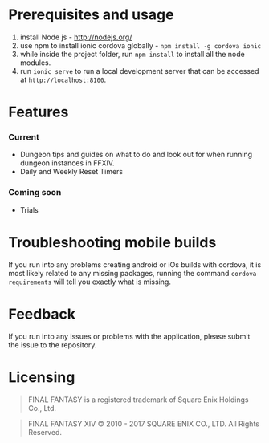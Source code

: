 # Prerequisites and usage
1. install Node js - http://nodejs.org/
2. use npm to install ionic cordova globally - ` npm install -g cordova ionic `
3. while inside the project folder, run `npm install` to install all the node modules.
4. run `ionic serve` to run a local development server that can be accessed at `http://localhost:8100`.

# Features
### Current
  * Dungeon tips and guides on what to do and look out for when running dungeon instances in FFXIV.
  * Daily and Weekly Reset Timers
### Coming soon
  * Trials

# Troubleshooting mobile builds
If you run into any problems creating android or iOs builds with cordova, it is most likely related to any missing packages, running the command
`cordova requirements` will tell you exactly what is missing.

# Feedback
If you run into any issues or problems with the application, please submit the issue to the repository.

# Licensing
> FINAL FANTASY is a registered trademark of Square Enix Holdings Co., Ltd.


> FINAL FANTASY XIV © 2010 - 2017 SQUARE ENIX CO., LTD. All Rights Reserved.
